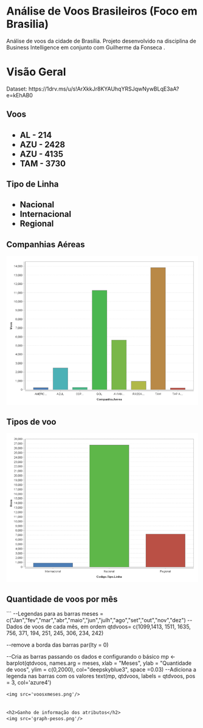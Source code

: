 # Análise de Voos Brasileiros (Foco em Brasilia)
Análise de voos da cidade de Brasília. Projeto desenvolvido na disciplina de Business Intelligence em conjunto com Guilherme da Fonseca .

<h1>Visão Geral</h1>
Dataset: https://1drv.ms/u/s!ArXkkJr8KYAUhqYRSJqwNywBLqE3aA?e=kEhAB0
<h2>Voos<h2>
<ul>
    <li>AL - 214</li>
    <li>AZU - 2428</li>
    <li>AZU - 4135</li>
    <li>TAM - 3730</li>
</ul>


<h2>Tipo de Linha<h2>
<ul>
    <li>Nacional</li>
    <li>Internacional</li>
    <li>Regional</li>
</ul>

<h2>Companhias Aéreas</h2>
<img src='companhias.png'/>

<h2>Tipos de voo</h2>
<img src='tiposdevoo.png'/>


<h2>Quantidade de voos por mês</h2>
```
--Legendas para as barras
meses = c("Jan","fev","mar","abr","maio","jun","julh","ago","set","out","nov","dez")
--Dados de voos de cada mês, em ordem
qtdvoos= c(1099,1413, 1511, 1635, 756, 371, 194, 251, 245, 306, 234, 242)

--remove a borda das barras
par(lty = 0)

--Cria as barras passando os dados e configurando o básico
 mp <- barplot(qtdvoos, names.arg = meses, xlab = "Meses", 
    ylab = "Quantidade de voos", ylim = c(0,2000), col="deepskyblue3", space =0.03)
--Adiciona a legenda nas barras com os valores
text(mp, qtdvoos, labels = qtdvoos, pos = 3, col='azure4')
```
<img src='voosxmeses.png'/>


<h2>Ganho de informação dos atributos</h2>
<img src='graph-pesos.png'/>






